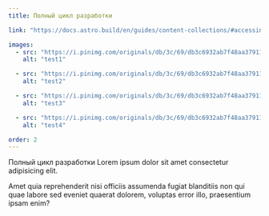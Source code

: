 ```yaml
---
title: Полный цикл разработки

link: "https://docs.astro.build/en/guides/content-collections/#accessing-referenced-data"

images:
  - src: "https://i.pinimg.com/originals/db/3c/69/db3c6932ab7f48aa37911fa229efa7ba.jpg"
    alt: "test1"

  - src: "https://i.pinimg.com/originals/db/3c/69/db3c6932ab7f48aa37911fa229efa7ba.jpg"
    alt: "test2"

  - src: "https://i.pinimg.com/originals/db/3c/69/db3c6932ab7f48aa37911fa229efa7ba.jpg"
    alt: "test3"

  - src: "https://i.pinimg.com/originals/db/3c/69/db3c6932ab7f48aa37911fa229efa7ba.jpg"
    alt: "test4"

order: 2
---
```


Полный цикл разработки
Lorem ipsum dolor sit amet consectetur adipisicing elit.

Amet quia reprehenderit nisi officiis assumenda fugiat blanditiis non qui quae labore sed eveniet quaerat dolorem, voluptas error illo, praesentium ipsam enim?
